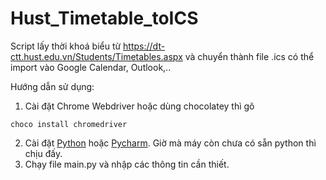 # Hust_Timetable_toICS

Script lấy thời khoá biểu từ https://dt-ctt.hust.edu.vn/Students/Timetables.aspx và chuyển thành file .ics có thể import vào Google Calendar, Outlook,..

Hướng dẫn sử dụng:

1. Cài đặt Chrome Webdriver hoặc dùng chocolatey thì gõ 

`choco install chromedriver`

2. Cài đặt [Python](https://www.python.org/downloads/) hoặc [Pycharm](https://www.jetbrains.com/help/pycharm/installation-guide.html). Giờ mà máy còn chưa có sẵn python thì chịu đấy.
3. Chạy file main.py và nhập các thông tin cần thiết.
